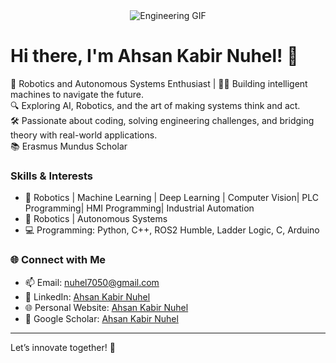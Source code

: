 <div align="center">
  <img src="https://media.giphy.com/media/LmNwrBhejkK9EFP504/giphy.gif" alt="Engineering GIF">
</div>

# Hi there, I'm Ahsan Kabir Nuhel! 👋

🚀 Robotics and Autonomous Systems Enthusiast | 
👨‍💻 Building intelligent machines to navigate the future.  
🔍 Exploring AI, Robotics, and the art of making systems think and act.  
🛠️ Passionate about coding, solving engineering challenges, and bridging theory with real-world applications.  
📚 Erasmus Mundus Scholar  

### Skills & Interests
- 🌟 Robotics | Machine Learning | Deep Learning | Computer Vision| PLC Programming| HMI Programming| Industrial Automation
- 🤖 Robotics | Autonomous Systems 
- 💻 Programming: Python, C++, ROS2 Humble, Ladder Logic, C, Arduino

### 🌐 Connect with Me
- 📫 Email: [nuhel7050@gmail.com](mailto:nuhel7050@gmail.com)
- 💼 LinkedIn: [Ahsan Kabir Nuhel](https://www.linkedin.com/in/ahsan-kabir-nuhel/)
- 🌐 Personal Website: [Ahsan Kabir Nuhel](https://sites.google.com/view/ahsan-kabir-nuhel/home?authuser=0)
- 📖 Google Scholar: [Ahsan Kabir Nuhel](https://scholar.google.com/citations?user=pALKW8kAAAAJ&hl=en)

---

Let’s innovate together! 🌟



